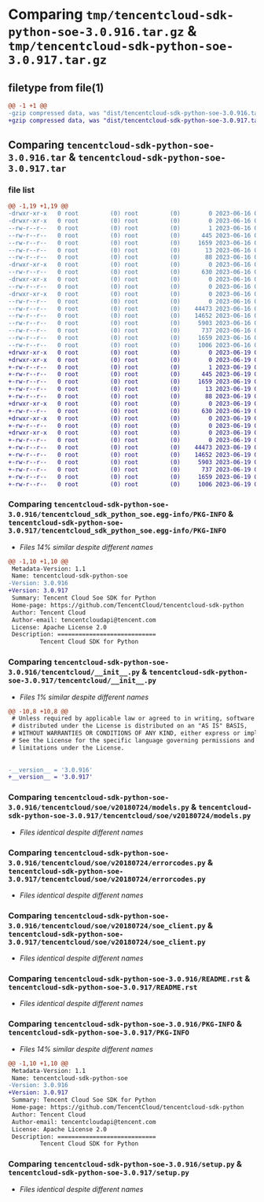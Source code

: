 # Comparing `tmp/tencentcloud-sdk-python-soe-3.0.916.tar.gz` & `tmp/tencentcloud-sdk-python-soe-3.0.917.tar.gz`

## filetype from file(1)

```diff
@@ -1 +1 @@
-gzip compressed data, was "dist/tencentcloud-sdk-python-soe-3.0.916.tar", last modified: Fri Jun 16 00:40:18 2023, max compression
+gzip compressed data, was "dist/tencentcloud-sdk-python-soe-3.0.917.tar", last modified: Mon Jun 19 00:32:04 2023, max compression
```

## Comparing `tencentcloud-sdk-python-soe-3.0.916.tar` & `tencentcloud-sdk-python-soe-3.0.917.tar`

### file list

```diff
@@ -1,19 +1,19 @@
-drwxr-xr-x   0 root         (0) root         (0)        0 2023-06-16 00:40:18.000000 tencentcloud-sdk-python-soe-3.0.916/
-drwxr-xr-x   0 root         (0) root         (0)        0 2023-06-16 00:40:18.000000 tencentcloud-sdk-python-soe-3.0.916/tencentcloud_sdk_python_soe.egg-info/
--rw-r--r--   0 root         (0) root         (0)        1 2023-06-16 00:40:18.000000 tencentcloud-sdk-python-soe-3.0.916/tencentcloud_sdk_python_soe.egg-info/dependency_links.txt
--rw-r--r--   0 root         (0) root         (0)      445 2023-06-16 00:40:18.000000 tencentcloud-sdk-python-soe-3.0.916/tencentcloud_sdk_python_soe.egg-info/SOURCES.txt
--rw-r--r--   0 root         (0) root         (0)     1659 2023-06-16 00:40:18.000000 tencentcloud-sdk-python-soe-3.0.916/tencentcloud_sdk_python_soe.egg-info/PKG-INFO
--rw-r--r--   0 root         (0) root         (0)       13 2023-06-16 00:40:18.000000 tencentcloud-sdk-python-soe-3.0.916/tencentcloud_sdk_python_soe.egg-info/top_level.txt
--rw-r--r--   0 root         (0) root         (0)       88 2023-06-16 00:40:18.000000 tencentcloud-sdk-python-soe-3.0.916/setup.cfg
-drwxr-xr-x   0 root         (0) root         (0)        0 2023-06-16 00:40:18.000000 tencentcloud-sdk-python-soe-3.0.916/tencentcloud/
--rw-r--r--   0 root         (0) root         (0)      630 2023-06-16 00:40:17.000000 tencentcloud-sdk-python-soe-3.0.916/tencentcloud/__init__.py
-drwxr-xr-x   0 root         (0) root         (0)        0 2023-06-16 00:40:18.000000 tencentcloud-sdk-python-soe-3.0.916/tencentcloud/soe/
--rw-r--r--   0 root         (0) root         (0)        0 2023-06-16 00:40:17.000000 tencentcloud-sdk-python-soe-3.0.916/tencentcloud/soe/__init__.py
-drwxr-xr-x   0 root         (0) root         (0)        0 2023-06-16 00:40:18.000000 tencentcloud-sdk-python-soe-3.0.916/tencentcloud/soe/v20180724/
--rw-r--r--   0 root         (0) root         (0)        0 2023-06-16 00:40:17.000000 tencentcloud-sdk-python-soe-3.0.916/tencentcloud/soe/v20180724/__init__.py
--rw-r--r--   0 root         (0) root         (0)    44473 2023-06-16 00:40:17.000000 tencentcloud-sdk-python-soe-3.0.916/tencentcloud/soe/v20180724/models.py
--rw-r--r--   0 root         (0) root         (0)    14652 2023-06-16 00:40:17.000000 tencentcloud-sdk-python-soe-3.0.916/tencentcloud/soe/v20180724/errorcodes.py
--rw-r--r--   0 root         (0) root         (0)     5903 2023-06-16 00:40:17.000000 tencentcloud-sdk-python-soe-3.0.916/tencentcloud/soe/v20180724/soe_client.py
--rw-r--r--   0 root         (0) root         (0)      737 2023-06-16 00:40:17.000000 tencentcloud-sdk-python-soe-3.0.916/README.rst
--rw-r--r--   0 root         (0) root         (0)     1659 2023-06-16 00:40:18.000000 tencentcloud-sdk-python-soe-3.0.916/PKG-INFO
--rw-r--r--   0 root         (0) root         (0)     1006 2023-06-16 00:40:17.000000 tencentcloud-sdk-python-soe-3.0.916/setup.py
+drwxr-xr-x   0 root         (0) root         (0)        0 2023-06-19 00:32:04.000000 tencentcloud-sdk-python-soe-3.0.917/
+drwxr-xr-x   0 root         (0) root         (0)        0 2023-06-19 00:32:04.000000 tencentcloud-sdk-python-soe-3.0.917/tencentcloud_sdk_python_soe.egg-info/
+-rw-r--r--   0 root         (0) root         (0)        1 2023-06-19 00:32:04.000000 tencentcloud-sdk-python-soe-3.0.917/tencentcloud_sdk_python_soe.egg-info/dependency_links.txt
+-rw-r--r--   0 root         (0) root         (0)      445 2023-06-19 00:32:04.000000 tencentcloud-sdk-python-soe-3.0.917/tencentcloud_sdk_python_soe.egg-info/SOURCES.txt
+-rw-r--r--   0 root         (0) root         (0)     1659 2023-06-19 00:32:04.000000 tencentcloud-sdk-python-soe-3.0.917/tencentcloud_sdk_python_soe.egg-info/PKG-INFO
+-rw-r--r--   0 root         (0) root         (0)       13 2023-06-19 00:32:04.000000 tencentcloud-sdk-python-soe-3.0.917/tencentcloud_sdk_python_soe.egg-info/top_level.txt
+-rw-r--r--   0 root         (0) root         (0)       88 2023-06-19 00:32:04.000000 tencentcloud-sdk-python-soe-3.0.917/setup.cfg
+drwxr-xr-x   0 root         (0) root         (0)        0 2023-06-19 00:32:04.000000 tencentcloud-sdk-python-soe-3.0.917/tencentcloud/
+-rw-r--r--   0 root         (0) root         (0)      630 2023-06-19 00:32:04.000000 tencentcloud-sdk-python-soe-3.0.917/tencentcloud/__init__.py
+drwxr-xr-x   0 root         (0) root         (0)        0 2023-06-19 00:32:04.000000 tencentcloud-sdk-python-soe-3.0.917/tencentcloud/soe/
+-rw-r--r--   0 root         (0) root         (0)        0 2023-06-19 00:32:04.000000 tencentcloud-sdk-python-soe-3.0.917/tencentcloud/soe/__init__.py
+drwxr-xr-x   0 root         (0) root         (0)        0 2023-06-19 00:32:04.000000 tencentcloud-sdk-python-soe-3.0.917/tencentcloud/soe/v20180724/
+-rw-r--r--   0 root         (0) root         (0)        0 2023-06-19 00:32:04.000000 tencentcloud-sdk-python-soe-3.0.917/tencentcloud/soe/v20180724/__init__.py
+-rw-r--r--   0 root         (0) root         (0)    44473 2023-06-19 00:32:04.000000 tencentcloud-sdk-python-soe-3.0.917/tencentcloud/soe/v20180724/models.py
+-rw-r--r--   0 root         (0) root         (0)    14652 2023-06-19 00:32:04.000000 tencentcloud-sdk-python-soe-3.0.917/tencentcloud/soe/v20180724/errorcodes.py
+-rw-r--r--   0 root         (0) root         (0)     5903 2023-06-19 00:32:04.000000 tencentcloud-sdk-python-soe-3.0.917/tencentcloud/soe/v20180724/soe_client.py
+-rw-r--r--   0 root         (0) root         (0)      737 2023-06-19 00:32:04.000000 tencentcloud-sdk-python-soe-3.0.917/README.rst
+-rw-r--r--   0 root         (0) root         (0)     1659 2023-06-19 00:32:04.000000 tencentcloud-sdk-python-soe-3.0.917/PKG-INFO
+-rw-r--r--   0 root         (0) root         (0)     1006 2023-06-19 00:32:04.000000 tencentcloud-sdk-python-soe-3.0.917/setup.py
```

### Comparing `tencentcloud-sdk-python-soe-3.0.916/tencentcloud_sdk_python_soe.egg-info/PKG-INFO` & `tencentcloud-sdk-python-soe-3.0.917/tencentcloud_sdk_python_soe.egg-info/PKG-INFO`

 * *Files 14% similar despite different names*

```diff
@@ -1,10 +1,10 @@
 Metadata-Version: 1.1
 Name: tencentcloud-sdk-python-soe
-Version: 3.0.916
+Version: 3.0.917
 Summary: Tencent Cloud Soe SDK for Python
 Home-page: https://github.com/TencentCloud/tencentcloud-sdk-python
 Author: Tencent Cloud
 Author-email: tencentcloudapi@tencent.com
 License: Apache License 2.0
 Description: ============================
         Tencent Cloud SDK for Python
```

### Comparing `tencentcloud-sdk-python-soe-3.0.916/tencentcloud/__init__.py` & `tencentcloud-sdk-python-soe-3.0.917/tencentcloud/__init__.py`

 * *Files 1% similar despite different names*

```diff
@@ -10,8 +10,8 @@
 # Unless required by applicable law or agreed to in writing, software
 # distributed under the License is distributed on an "AS IS" BASIS,
 # WITHOUT WARRANTIES OR CONDITIONS OF ANY KIND, either express or implied.
 # See the License for the specific language governing permissions and
 # limitations under the License.
 
 
-__version__ = '3.0.916'
+__version__ = '3.0.917'
```

### Comparing `tencentcloud-sdk-python-soe-3.0.916/tencentcloud/soe/v20180724/models.py` & `tencentcloud-sdk-python-soe-3.0.917/tencentcloud/soe/v20180724/models.py`

 * *Files identical despite different names*

### Comparing `tencentcloud-sdk-python-soe-3.0.916/tencentcloud/soe/v20180724/errorcodes.py` & `tencentcloud-sdk-python-soe-3.0.917/tencentcloud/soe/v20180724/errorcodes.py`

 * *Files identical despite different names*

### Comparing `tencentcloud-sdk-python-soe-3.0.916/tencentcloud/soe/v20180724/soe_client.py` & `tencentcloud-sdk-python-soe-3.0.917/tencentcloud/soe/v20180724/soe_client.py`

 * *Files identical despite different names*

### Comparing `tencentcloud-sdk-python-soe-3.0.916/README.rst` & `tencentcloud-sdk-python-soe-3.0.917/README.rst`

 * *Files identical despite different names*

### Comparing `tencentcloud-sdk-python-soe-3.0.916/PKG-INFO` & `tencentcloud-sdk-python-soe-3.0.917/PKG-INFO`

 * *Files 14% similar despite different names*

```diff
@@ -1,10 +1,10 @@
 Metadata-Version: 1.1
 Name: tencentcloud-sdk-python-soe
-Version: 3.0.916
+Version: 3.0.917
 Summary: Tencent Cloud Soe SDK for Python
 Home-page: https://github.com/TencentCloud/tencentcloud-sdk-python
 Author: Tencent Cloud
 Author-email: tencentcloudapi@tencent.com
 License: Apache License 2.0
 Description: ============================
         Tencent Cloud SDK for Python
```

### Comparing `tencentcloud-sdk-python-soe-3.0.916/setup.py` & `tencentcloud-sdk-python-soe-3.0.917/setup.py`

 * *Files identical despite different names*

